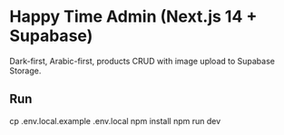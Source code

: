 # Happy Time Admin (Next.js 14 + Supabase)
Dark-first, Arabic-first, products CRUD with image upload to Supabase Storage.

## Run
cp .env.local.example .env.local
npm install
npm run dev
